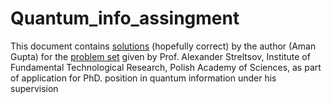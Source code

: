 # Quantum_info_assingment
This document contains [solutions]() (hopefully correct) by the author (Aman Gupta) for the [problem set](Problems.pdf) given by Prof. Alexander Streltsov, Institute of Fundamental Technological Research, Polish Academy of Sciences, as part of application for PhD. position in quantum information under his supervision

